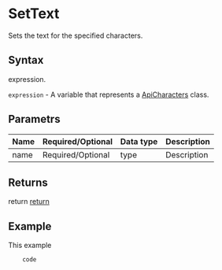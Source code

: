 # SetText

Sets the text for the specified characters.

## Syntax

expression.

`expression` - A variable that represents a [ApiCharacters](../ApiCharacters.md) class.

## Parametrs

| **Name** | **Required/Optional** | **Data type** | **Description** |
| ------------- | ------------- | ------------- | ------------- |
| name | Required/Optional | type | Description |

## Returns

return
[return](todo_link)

## Example

This example

```javascript
	code
```